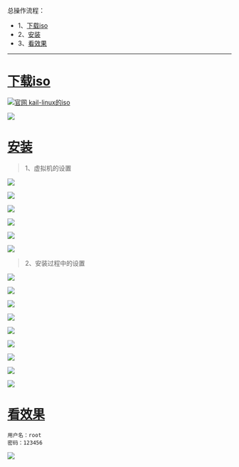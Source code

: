 总操作流程：
- 1、[下载iso](#kail-linux-01)
- 2、[安装](#kail-linux-02)
- 3、[看效果](#kail-linux-03)

***

# <a name="kail-linux-01" href="#" >下载iso</a>

[![](https://img.shields.io/badge/官网-kali--linux的iso-red.svg "官网 kail-linux的iso")](https://www.kali.org/downloads/)

![](image/1-1.png)

# <a name="kail-linux-02" href="#" >安装</a>

> 1、虚拟机的设置

![](image/1-2.png)

![](image/1-3.png)

![](image/1-4.png)

![](image/1-5.png)

![](image/1-6.png)

![](image/1-7.png)

> 2、安装过程中的设置

![](image/1-8.png)

![](image/1-9.png)

![](image/1-10.png)

![](image/1-11.png)

![](image/1-12.png)

![](image/1-13.png)

![](image/1-13-1.png)

![](image/1-14.png)

![](image/1-15.png)

# <a name="kail-linux-03" href="#" >看效果</a>

```
用户名：root
密码：123456
```

![](image/1-16.png)
